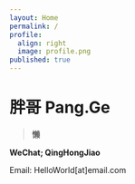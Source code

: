 ```yaml
---
layout: Home
permalink: /
profile:
  align: right
  image: profile.png
published: true
---
```


# 胖哥 Pang.Ge

> **懒**

**WeChat; QingHongJiao**

Email: HelloWorld[at]email.com
